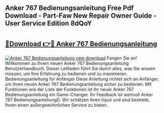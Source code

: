 ## Anker 767 Bedienungsanleitung Free Pdf Download - Part-Faw New Repair Owner Guide - User Service Edition 8dQoY

# <h2><a href="http://df5h4lo.blite.top/?on=Anker+767+Bedienungsanleitung">🔗Download 👉🔴 Anker 767 Bedienungsanleitung</a></h2>

[![Anker 767 Bedienungsanleitung new download](https://i.imgur.com/lujVjoI.png)](http://df5h4lo.blite.top/?on=Anker+767+Bedienungsanleitung)
Fangen Sie an! Willkommen zu Ihrem neuen Anker 767 Bedienungsanleitung Benutzerhandbuch. Dieser Leitfaden führt Sie durch alles, was Sie wissen müssen, um Ihre Erfahrung zu bedienen und zu maximieren. Bedienungsanleitung für Anfänger Diese Anleitung richtet sich an Anfänger, um Ihren neuen Anker 767 Bedienungsanleitung sicher zu bedienen. Mit Funktionen wie der Liste der Funktionen ist Ihr neuer Anker 767 Bedienungsanleitung ein Game-Changer. Ihr Feedback ist wertvoll Anker 767 BedienungsanleitungD. Wir schätzen Ihren Input und sind bestrebt, Ihnen einen außergewöhnlichen Service zu bieten.
